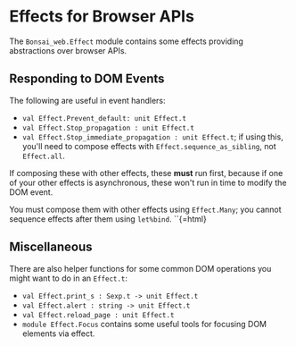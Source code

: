 # Effects for Browser APIs

The `Bonsai_web.Effect` module contains some effects providing
abstractions over browser APIs.

## Responding to DOM Events

The following are useful in event handlers:

-   `val Effect.Prevent_default: unit Effect.t`
-   `val Effect.Stop_propagation : unit Effect.t`
-   `val Effect.Stop_immediate_propagation : unit Effect.t`; if using
    this, you'll need to compose effects with
    `Effect.sequence_as_sibling`, not `Effect.all`.

If composing these with other effects, these **must** run first, because
if one of your other effects is asynchronous, these won't run in time to
modify the DOM event.

You must compose them with other effects using `Effect.Many`; you cannot
sequence effects after them using `let%bind`.
``{=html}

## Miscellaneous

There are also helper functions for some common DOM operations you might
want to do in an `Effect.t`:

-   `val Effect.print_s : Sexp.t -> unit Effect.t`
-   `val Effect.alert : string -> unit Effect.t`
-   `val Effect.reload_page : unit Effect.t`
-   `module Effect.Focus` contains some useful tools for focusing DOM
    elements via effect.
